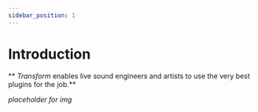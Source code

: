 ```yaml
---
sidebar_position: 1
---
```


# Introduction

** *Transform* enables live sound engineers and artists to use the very best plugins for the job.**



_placeholder for img_
